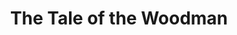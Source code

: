 ---
layout: songs
title: The Tale of the Woodman
components: ['tabs']
short_name: the-tale-of-the-woodman

song_name: The Tale of the Woodman
song_tagline: This song right here...

song_description: This horrible legend will echo for all time through the woods around Camp Woodman.

spotify_id: 3kTzpwkUjZZPgfN5ie0zqL

lyrics: |-
    Submitted for the approval of the very bad society
    We call this dreadful tale the legend of the Woodman
    lyrics
    Submitted for the approval of The Very Bad Society,
    we call this dreadful story the Tale of the Woodman!

    Long ago, Camp Woodman was a peaceful summer haven
    for the children, but one counselor saw visions in his head.
    The counselor sold his soul to win the annual Camp Woodman Days;
    a fateful sack race later and the children all were dead.

    Go, go Woodman, go!
    Was it worth it to win the first prize?
    Run, run children, run!
    It’s the Horrible Legend of Woodman!

    The counselor’s soul was banished to the waters of Lake Woodman
    and his dead and rotting body was entombed beneath the waves.
    But with his evil, dying breath, he swore that he’d return one day,
    and now waits for the day when he will rise up from the grave!

    Go, go Woodman, go!
    It is time for the Woodman to rise!
    Run, run children, run!
    It’s the Soggy Old Legend of Woodman!

    Woodman was erected by some kids around a campfire,
    singing hymns, reciting chants to give the Woodman breath.
    Foolish children, who art thee to raise the mighty Woodman?
    Don’t you fear the splintered curses of the Evil Wooden Death?

    Woodman was descended from the Antichrist Beelzebub
    to punish all the campers who would wander off alone.
    But Little Boris found the ancient Tome, Arbor Daemonium
    and said the Blessed Chant that burned the wooden man to bone!

    Go, go Woodman, go!
    You have summoned your wooden demise!
    Run, run children, run!
    It’s the Abomination, He is Woodman!

    Go, Little Boris, go!
    In fire, the Woodman, he dies!
    Run, run children, run!
    It’s the Horrible Legend of Woodman!
---